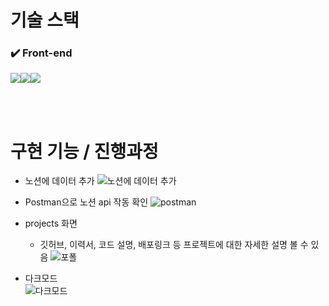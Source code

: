 # 기술 스택

### ✔️ Front-end

<img src="https://img.shields.io/badge/Next.js-000000?style=for-the-badge&logo=Next.js&logoColor=ffffff"><img src="https://img.shields.io/badge/TypeScript-1572B6?style=for-the-badge&logo=TypeScript&logoColor=white"><img src="https://img.shields.io/badge/TailwindCss-ffffff?style=for-the-badge&logo=TailwindCss&logoColor=61DAFB">

<Br />
<Br />

# 구현 기능 / 진행과정

- 노션에 데이터 추가 ![노션에 데이터 추가](https://github.com/amy3374/My-Portfolio/assets/119571479/81b490f1-bcbc-4eed-bd1e-7c8b7700acfe)

- Postman으로 노션 api 작동 확인
  ![postman](https://github.com/amy3374/My-Portfolio/assets/119571479/7253fb4b-a249-401d-b704-4b09f3605d51)

- projects 화면

  - 깃허브, 이력서, 코드 설명, 배포링크 등 프로젝트에 대한 자세한 설명 볼 수 있음
    ![포폴](https://github.com/amy3374/My-Portfolio/assets/119571479/fb2c9585-b4a0-460f-9c21-986cd2cd6cc7)

- 다크모드  
  ![다크모드](https://github.com/amy3374/My-Portfolio/assets/119571479/4d54ab80-4460-4f01-971c-977aa09b1dca)
